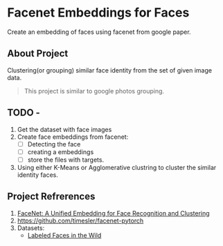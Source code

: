 # Facenet Embeddings for Faces
Create an embedding of faces using facenet from google paper. 

## About Project
Clustering(or grouping) similar face identity from the set of given image data. 
> This project is similar to google photos grouping. 


## TODO -  
1. Get the dataset with face images 
2. Create face embeddings from facenet:
    - [ ] Detecting the face
    - [ ] creating a embeddings 
    - [ ] store the files with targets. 
3. Using either K-Means or Agglomerative clustring to cluster the similar identity faces. 

## Project Refrerences
1. [FaceNet: A Unified Embedding for Face Recognition and Clustering](https://arxiv.org/pdf/1503.03832.pdf)
2. https://github.com/timesler/facenet-pytorch
3. Datasets:
    * [Labeled Faces in the Wild](http://vis-www.cs.umass.edu/lfw/)